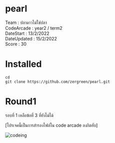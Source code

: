 # pearl

<p> Team : ปลาดาวไม่ใช่ปลา <br>
CodeArcade : year2 / term2 <br>
DateStart : 13/2/2022 <br>
DateUpdated : 15/2/2022 <br>
Score : 30 </p>

# Installed
    cd 
    git clone https://github.com/zergreen/pearl.git


# Round1
<p> รอบที่ 1 เหลือข้อที่ 3 ที่ยังไม่ได้ <p>

[โปรเจคนี้เป็นการสำรองไฟล์ใน code arcade ลงกิตฮับ]

![codeing](https://i.imgur.com/MvMxQ1a.gif)

<!-- ![alt meme](src/meme.jpg "meme will show") -->

<!-- ![](src/r1_p1_run.jpg); -->
